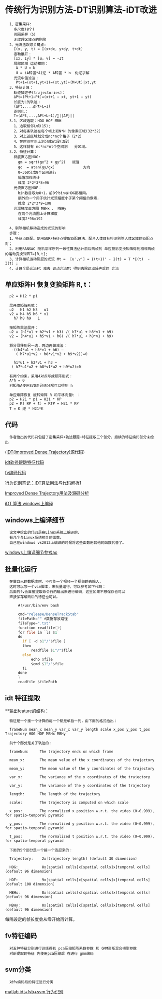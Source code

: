 # 传统行为识别方法-DT识别算法-iDT改进
      1、密集采样:
        多尺度(8个)
        间隔采样（5）
        无纹理区域点的剔除
      2、光流法跟踪关键点:
        I(x, y, t) = I(x+dx, y+dy, t+dt) 
        泰勒展开：
        [Ix, Iy] * [u; v] = -It 
        局部区域 运动相同：
         A * U = b 
         U = (A转置*A)逆 * A转置 * b  伪逆求解
        光流中值滤波：
         Pt+1=(xt+1,yt+1)=(xt,yt)+(M∗Ut)|xt,yt
      3、特征计算：
        轨迹描述子(trajectories)：
        ΔPt=(Pt+1−Pt)=(xt+1 − xt, yt+1 − yt)
        长度为L的轨迹：
        (ΔPt,...,ΔPt+L−1)
        正则化：
        T=(ΔPt,...,ΔPt+L−1)/∑||ΔPj||
      3.1、区域选取：HOG HOF MBH
        1、选取相邻L帧(15);
        2、对每条轨迹在每个帧上取N*N 的像素区域(32*32)
        3、对上述区域划分成nc*nc个格子（2*2）
        4、在时间空间上划分成nt段(3段)
        5、这样就有 nc*nc*nt个空间划   分区域。
      3.2、特征计算：
        梯度直方图HOG:
          gm = sqrt(gx^2 + gy^2)   赋值
          gc  = atan(gy/gx)             方向
          0~360分成8个区间进行 
          幅值加权统计
          维度 2*2*3*8=96
        光流直方图HOF：
          bin数目取为8+1，前8个bin与HOG都相同。
          额外的一个用于统计光流幅度小于某个阈值的像素，
          维度 2*2*3*9=108
        光溜梯度直方图 MBHx 、 MBHy
          在两个光流图上计算梯度
          维度2*96=192
          
      4、剔除相机移动造成的光流的影响
      步骤：
      1、特征点匹配。使用SURF特征点提取匹配算法，配合人体目标检测剔除人体区域的匹配点对；
      2、利用RANSAC 随机采样序列一致性算法估计前后两帧的 单应投影变换矩阵得到相邻两帧的运动变换矩阵T=[R,t];
      3、计算相机运动引起的光流 Mt =  [u',v'] = I(t+1)' - I(t) = T *I(t)  - I(t) ;
      4、计算全局光流Ft 减去 运动光流Mt 得到去除运动噪声后的 光流 
## 单应矩阵H 恢复变换矩阵 R, t：

      p2 = H12 * p1 

      展开成矩阵形式： 
      u2   h1 h2 h3   u1 
      v2 = h4 h5 h6 * v1 
        h7 h8 h9   1 

      按矩阵乘法展开： 
      u2 = (h1*u1 + h2*v1 + h3) /( h7*u1 + h8*v1 + h9) 
      v2 = (h4*u1 + h5*v1 + h6) /( h7*u1 + h8*v1 + h9)

      将分母移到另一边，两边再做减法：
       -((h4*u1 + h5*v1 + h6) – 
         ( h7*u1*v2 + h8*v1*v2 + h9*v2))=0 

        h1*u1 + h2*v1 + h3 –
       ( h7*u1*u2 + h8*v1*u2 + h9*u2)=0 

      有两个约束，采用4对点写成矩阵形式：
      A*h = 0
      对矩阵A使用SVD奇异值分解可以得到 h

      单应矩阵恢复 旋转矩阵 R 和平移向量t ：
      p2 = H21 * p1 = H21 * KP 
      p2 = K( RP + t) = KTP = H21 * KP 
      T = K 逆 * H21*K 

## 代码
      作者给出的代码只包括了密集采样+轨迹跟踪+特征提取三个部分，后续的特征编码部分未给出
      
[(iDT(improved Dense Trajectory)源代码](http://lear.inrialpes.fr/people/wang/dense_trajectories))

[idt轨迹跟踪特征代码](http://lear.inrialpes.fr/people/wang/download/dense_trajectory_release_v1.2.tar.gz)

[fv编码代码](https://github.com/chensun11/dtfv)

[行为识别笔记：iDT算法用法与代码解析1](https://blog.csdn.net/wzmsltw/article/details/53221179)

[Improved Dense Trajectory用法及源码分析](https://blog.csdn.net/zackzhaoyang/article/details/50881114)

[iDT 算法 windows上编译](https://blog.csdn.net/u013913216/article/details/78646461)

## windows上编译细节
      论文中给出的代码是在Linux系统上编译的，
      有几个与Linux系统相关的函数，
      自己在windows vs2013上编译的时候将这些函数用其他的函数代替了。

[ windows上编译细节参考ao](https://blog.csdn.net/u013913216/article/details/78646461)

## 批量化运行
      在做自己的数据库时，不可能一个视频一个视频的去输入，
      这时可以写一个vim脚本，来批量运行，可以参考如下代码：
      后面的fv会直接提取命令行的输出来进行编码，这里如果不想保存也可以
      直接保存编码后的特征也可以。
```asm   
      #!/usr/bin/env bash

      cmd="release/DenseTrackStab"
      filePath="" #数据存放路径
      fileType=".txt"
      function readfile(){
      for file in `ls $1`
      do
        if [ -d $1"/"$file ]
        then
            readfile $1"/"$file
        else
            echo $file
            $cmd $1"/"$file
        fi
      done
      }
      readfile $filePath
```

## idt 特征提取

**输出feature的结构：

      特征是一个接一个计算的每一个都是单独一列，由下面的格式给出：

      frameNum mean_x mean_y var_x var_y length scale x_pos y_pos t_pos Trajectory HOG HOF MBHx MBHy

      前十个部分是关于轨迹的：

      frameNum:     The trajectory ends on which frame

      mean_x:       The mean value of the x coordinates of the trajectory

      mean_y:       The mean value of the y coordinates of the trajectory

      var_x:        The variance of the x coordinates of the trajectory

      var_y:        The variance of the y coordinates of the trajectory

      length:       The length of the trajectory

      scale:        The trajectory is computed on which scale

      x_pos:        The normalized x position w.r.t. the video (0~0.999), for spatio-temporal pyramid

      y_pos:        The normalized y position w.r.t. the video (0~0.999), for spatio-temporal pyramid

      t_pos:        The normalized t position w.r.t. the video (0~0.999), for spatio-temporal pyramid

      下面的5个部分是一个接一个连起来的：

      Trajectory:    2x[trajectory length] (default 30 dimension)

      HOG:           8x[spatial cells]x[spatial cells]x[temporal cells] (default 96 dimension)

      HOF:           9x[spatial cells]x[spatial cells]x[temporal cells] (default 108 dimension)

      MBHx:          8x[spatial cells]x[spatial cells]x[temporal cells] (default 96 dimension)

      MBHy:          8x[spatial cells]x[spatial cells]x[temporal cells] (default 96 dimension)



每隔设定的帧长度会从零开始再计算。


## fv特征编码
      对五种特征分别进行训练得到 pca压缩矩阵系数参数 和 GMM高斯混合模型参数
      对新提取的特征 先使用pca压缩后 在进行 gmm编码
      
## svm分类
      对fv编码后的特征进行分类
      
      

[matlab idt+fvb+svm 行为识别](https://github.com/Ewenwan/dtf_fisher)
